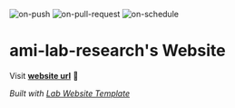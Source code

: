 
  ![on-push](../../actions/workflows/on-push.yaml/badge.svg)
  ![on-pull-request](../../actions/workflows/on-pull-request.yaml/badge.svg)
  ![on-schedule](../../actions/workflows/on-schedule.yaml/badge.svg)

  # ami-lab-research's Website

  Visit **[website url](#)** 🚀

  _Built with [Lab Website Template](https://greene-lab.gitbook.io/lab-website-template-docs)_
